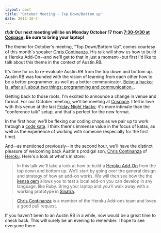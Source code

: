 ```yaml
---
layout: post
title: "October Meeting - Top Down/Bottom up"
date: 2011-10-4
---
```


**_tl;dr_ Our next meeting will be on Monday October 17 from [7:30-9:30 at Cospace](http://plancast.com/p/7xbb). Be sure to bring your laptop!**

The theme for October's meeting, "Top Down/Bottom Up", comes courtesy of this month's speaker [Chris Continanza](http://chriscontinanza.com/). His talk will show us how to build a Heroku Add-On--and we'll get to that in just a moment--but first I'd like to talk about this theme in the context of Austin.RB.

It's time for us to re-evaluate Austin.RB from the top down and bottom up. Austin.RB was founded with the vision of learning from each other how to be a better programmer, as well as a better communicator. [Being a hacker is, after all, about two things: programming and communication.  ](http://mattt.me/2011/04/introducing-austinrb).

Getting back to those roots, I'm excited to announce a change in venue and format. For our October meeting, we'll be meeting at [Cospace](http://cospaceatx.com/). I fell in love with this venue at the last [Friday Night Hacks](http://fridaynighthacks001.eventbrite.com/); it's more intimate than the "conference talk" setup, and that's perfect for the new format.

In the first hour, we'll be flexing our coding chops as we pair up to work through a <a href='http://en.wikipedia.org/wiki/Kata_(programming)'>code kata</a>. I think there's immense value in the focus of katas, as well as the experience of working with someone (especially for the first time).

And--as mentioned previously--in the second hour, we'll have the distinct pleasure of welcoming back Austin's prodigal son, [Chris Continanza](http://chriscontinanza.com/) of [Heroku](http://www.heroku.com/). Here's a look at what's in store:

> In this talk we'll take a look at how to build a [Heroku Add-On](http://addons.heroku.com/) from the top down and bottom up. We'll start by going over the general design and strategy of how an add-on works. We will then see how the the [kensa gem](https://github.com/heroku/kensa) allows you to test a local add-on you can develop in any language, like Ruby. Bring your laptop and you'll walk away with a working prototype in [Sinatra](http://www.sinatrarb.com/).

> [Chris Continanza](http://chriscontinanza.com/) is a member of the Heroku Add-ons team and loves a good pull request.

If you haven't been to an Austin.RB in a while, now would be a great time to check back. This will surely be an evening to remember. I hope to see everyone there.
